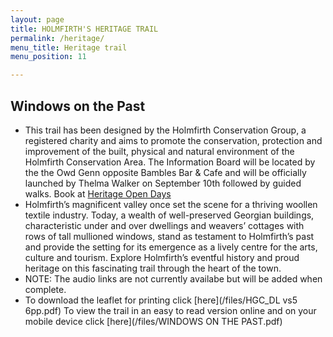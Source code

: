 ```yaml
---
layout: page
title: HOLMFIRTH'S HERITAGE TRAIL
permalink: /heritage/
menu_title: Heritage trail
menu_position: 11

---
```


## Windows on the Past
* This trail has been designed by the Holmfirth Conservation Group, a registered charity and aims to promote the conservation, protection and improvement of the built, physical and natural environment of the Holmfirth Conservation Area. The Information Board will be located by the the Owd Genn opposite Bambles Bar & Cafe and will be officially launched by Thelma Walker on September 10th followed by guided walks. Book at [Heritage Open Days](https://www.heritageopendays.org.uk/visiting/event/windows-on-the-past-holmfirth-heritage-trail)
* Holmfirth’s magnificent valley once set the scene for a thriving woollen textile industry. Today, a wealth of well-preserved Georgian buildings, characteristic under and over dwellings and weavers’ cottages with rows of tall mullioned windows, stand as testament to Holmfirth’s past and provide the setting for its emergence as a lively centre for the arts, culture and tourism. Explore Holmfirth’s eventful history and proud heritage on this fascinating trail through the heart of the town.
* NOTE: The audio links are not currently availabe but will be added when complete.
* To download the leaflet for printing click [here](/files/HGC_DL vs5 6pp.pdf) To view the trail in an easy to read version online and on your mobile device click [here](/files/WINDOWS ON THE PAST.pdf)



